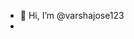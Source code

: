- 👋 Hi, I’m @varshajose123
- 

<!---
varshajose123/varshajose123 is a ✨ special ✨ repository because its `README.md` (this file) appears on your GitHub profile.
You can click the Preview link to take a look at your changes.
--->
